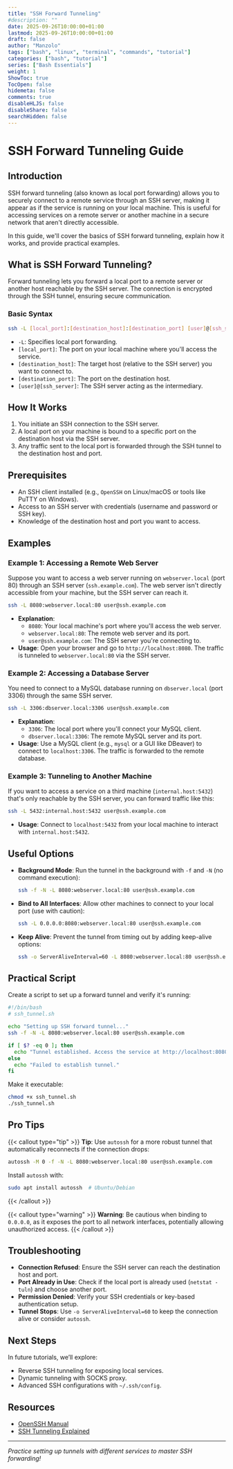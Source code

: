 ```yaml
---
title: "SSH Forward Tunneling"
#description: ""
date: 2025-09-26T10:00:00+01:00
lastmod: 2025-09-26T10:00:00+01:00
draft: false
author: "Manzolo"
tags: ["bash", "linux", "terminal", "commands", "tutorial"]
categories: ["bash", "tutorial"]
series: ["Bash Essentials"]
weight: 1
ShowToc: true
TocOpen: false
hidemeta: false
comments: true
disableHLJS: false
disableShare: false
searchHidden: false
---
```


# SSH Forward Tunneling Guide

## Introduction

SSH forward tunneling (also known as local port forwarding) allows you to securely connect to a remote service through an SSH server, making it appear as if the service is running on your local machine. This is useful for accessing services on a remote server or another machine in a secure network that aren't directly accessible.

In this guide, we'll cover the basics of SSH forward tunneling, explain how it works, and provide practical examples.

## What is SSH Forward Tunneling?

Forward tunneling lets you forward a local port to a remote server or another host reachable by the SSH server. The connection is encrypted through the SSH tunnel, ensuring secure communication.

### Basic Syntax

```bash
ssh -L [local_port]:[destination_host]:[destination_port] [user]@[ssh_server]
```

- `-L`: Specifies local port forwarding.
- `[local_port]`: The port on your local machine where you'll access the service.
- `[destination_host]`: The target host (relative to the SSH server) you want to connect to.
- `[destination_port]`: The port on the destination host.
- `[user]@[ssh_server]`: The SSH server acting as the intermediary.

## How It Works

1. You initiate an SSH connection to the SSH server.
2. A local port on your machine is bound to a specific port on the destination host via the SSH server.
3. Any traffic sent to the local port is forwarded through the SSH tunnel to the destination host and port.

## Prerequisites

- An SSH client installed (e.g., `OpenSSH` on Linux/macOS or tools like PuTTY on Windows).
- Access to an SSH server with credentials (username and password or SSH key).
- Knowledge of the destination host and port you want to access.

## Examples

### Example 1: Accessing a Remote Web Server

Suppose you want to access a web server running on `webserver.local` (port 80) through an SSH server (`ssh.example.com`). The web server isn't directly accessible from your machine, but the SSH server can reach it.

```bash
ssh -L 8080:webserver.local:80 user@ssh.example.com
```

- **Explanation**:
  - `8080`: Your local machine's port where you'll access the web server.
  - `webserver.local:80`: The remote web server and its port.
  - `user@ssh.example.com`: The SSH server you're connecting to.
- **Usage**: Open your browser and go to `http://localhost:8080`. The traffic is tunneled to `webserver.local:80` via the SSH server.

### Example 2: Accessing a Database Server

You need to connect to a MySQL database running on `dbserver.local` (port 3306) through the same SSH server.

```bash
ssh -L 3306:dbserver.local:3306 user@ssh.example.com
```

- **Explanation**:
  - `3306`: The local port where you'll connect your MySQL client.
  - `dbserver.local:3306`: The remote MySQL server and its port.
- **Usage**: Use a MySQL client (e.g., `mysql` or a GUI like DBeaver) to connect to `localhost:3306`. The traffic is forwarded to the remote database.

### Example 3: Tunneling to Another Machine

If you want to access a service on a third machine (`internal.host:5432`) that's only reachable by the SSH server, you can forward traffic like this:

```bash
ssh -L 5432:internal.host:5432 user@ssh.example.com
```

- **Usage**: Connect to `localhost:5432` from your local machine to interact with `internal.host:5432`.

## Useful Options

- **Background Mode**: Run the tunnel in the background with `-f` and `-N` (no command execution):

  ```bash
  ssh -f -N -L 8080:webserver.local:80 user@ssh.example.com
  ```

- **Bind to All Interfaces**: Allow other machines to connect to your local port (use with caution):

  ```bash
  ssh -L 0.0.0.0:8080:webserver.local:80 user@ssh.example.com
  ```

- **Keep Alive**: Prevent the tunnel from timing out by adding keep-alive options:

  ```bash
  ssh -o ServerAliveInterval=60 -L 8080:webserver.local:80 user@ssh.example.com
  ```

## Practical Script

Create a script to set up a forward tunnel and verify it's running:

```bash
#!/bin/bash
# ssh_tunnel.sh

echo "Setting up SSH forward tunnel..."
ssh -f -N -L 8080:webserver.local:80 user@ssh.example.com

if [ $? -eq 0 ]; then
  echo "Tunnel established. Access the service at http://localhost:8080"
else
  echo "Failed to establish tunnel."
fi
```

Make it executable:

```bash
chmod +x ssh_tunnel.sh
./ssh_tunnel.sh
```

## Pro Tips

{{< callout type="tip" >}}
**Tip**: Use `autossh` for a more robust tunnel that automatically reconnects if the connection drops:

```bash
autossh -M 0 -f -N -L 8080:webserver.local:80 user@ssh.example.com
```

Install `autossh` with:
```bash
sudo apt install autossh  # Ubuntu/Debian
```
{{< /callout >}}

{{< callout type="warning" >}}
**Warning**: Be cautious when binding to `0.0.0.0`, as it exposes the port to all network interfaces, potentially allowing unauthorized access.
{{< /callout >}}

## Troubleshooting

- **Connection Refused**: Ensure the SSH server can reach the destination host and port.
- **Port Already in Use**: Check if the local port is already used (`netstat -tuln`) and choose another port.
- **Permission Denied**: Verify your SSH credentials or key-based authentication setup.
- **Tunnel Stops**: Use `-o ServerAliveInterval=60` to keep the connection alive or consider `autossh`.

## Next Steps

In future tutorials, we’ll explore:
- Reverse SSH tunneling for exposing local services.
- Dynamic tunneling with SOCKS proxy.
- Advanced SSH configurations with `~/.ssh/config`.

## Resources

- [OpenSSH Manual](https://www.openssh.com/manual.html)
- [SSH Tunneling Explained](https://www.ssh.com/academy/ssh/tunneling-example)

---

*Practice setting up tunnels with different services to master SSH forwarding!*